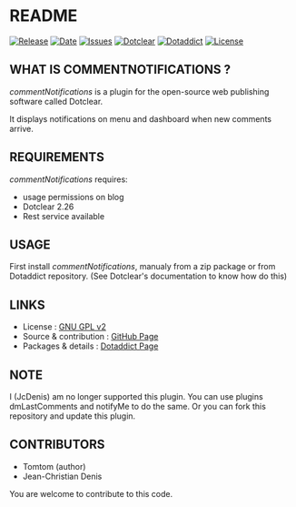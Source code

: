 # README

[![Release](https://img.shields.io/github/v/release/JcDenis/commentNotifications)](https://github.com/JcDenis/commentNotifications/releases)
[![Date](https://img.shields.io/github/release-date/JcDenis/commentNotifications)](https://github.com/JcDenis/commentNotifications/releases)
[![Issues](https://img.shields.io/github/issues/JcDenis/commentNotifications)](https://github.com/JcDenis/commentNotifications/issues)
[![Dotclear](https://img.shields.io/badge/dotclear-v2.26-blue.svg)](https://fr.dotclear.org/download)
[![Dotaddict](https://img.shields.io/badge/dotaddict-official-green.svg)](https://plugins.dotaddict.org/dc2/details/commentNotifications)
[![License](https://img.shields.io/github/license/JcDenis/commentNotifications)](https://github.com/JcDenis/commentNotifications/blob/master/LICENSE)

## WHAT IS COMMENTNOTIFICATIONS ?

_commentNotifications_ is a plugin for the open-source 
web publishing software called Dotclear.

It displays notifications on menu and dashboard when new comments arrive.

## REQUIREMENTS

 _commentNotifications_ requires: 

  * usage permissions on blog
  * Dotclear 2.26
  * Rest service available

## USAGE

First install _commentNotifications_, manualy from a zip package or from 
Dotaddict repository. (See Dotclear's documentation to know how do this)

## LINKS

 * License : [GNU GPL v2](https://www.gnu.org/licenses/old-licenses/lgpl-2.0.html)
 * Source & contribution : [GitHub Page](https://github.com/JcDenis/commentNotifications)
 * Packages & details : [Dotaddict Page](https://plugins.dotaddict.org/dc2/details/commentNotifications)

## NOTE

I (JcDenis) am no longer supported this plugin.
You can use plugins dmLastComments and notifyMe to do the same.
Or you can fork this repository and update this plugin.

## CONTRIBUTORS

 * Tomtom (author)
 * Jean-Christian Denis

 You are welcome to contribute to this code.